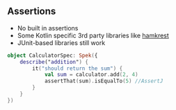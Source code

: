 ## Assertions
- No built in assertions
- Some Kotlin specific 3rd party libraries like [hamkrest](https://github.com/npryce/hamkrest)
- JUnit-based libraries still work
```kotlin
object CalculatorSpec: Spek({
    describe("addition") {
        it("should return the sum") {
            val sum = calculator.add(2, 4)
            assertThat(sum).isEqualTo(5) //AssertJ
        }
    }
})
```
